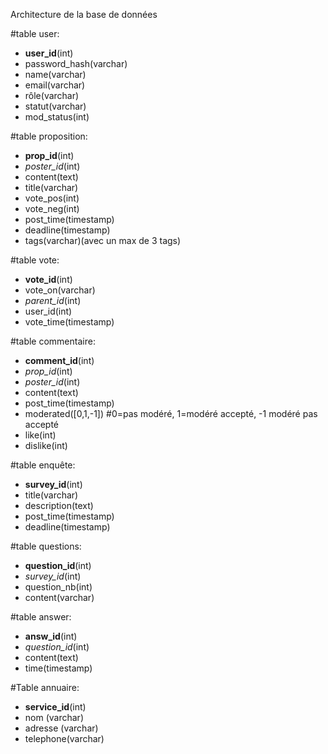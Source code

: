 Architecture de la base de données

#table user:

 * **user_id**(int)
 * password_hash(varchar) 
 * name(varchar)
 * email(varchar)
 * rôle(varchar)
 * statut(varchar)
 * mod_status(int)


#table proposition:

 * **prop_id**(int)
 * _poster_id_(int)
 * content(text)
 * title(varchar)
 * vote_pos(int)
 * vote_neg(int)
 * post_time(timestamp)
 * deadline(timestamp)
 * tags(varchar)(avec un max de 3 tags)

#table vote:

 * **vote_id**(int)
 * vote_on(varchar)
 * _parent_id_(int)
 * user_id(int)
 * vote_time(timestamp)

#table commentaire:

 * **comment_id**(int)
 * _prop_id_(int)
 * _poster_id_(int)
 * content(text)
 * post_time(timestamp)
 * moderated([0,1,-1]) #0=pas modéré, 1=modéré accepté, -1 modéré pas accepté
 * like(int)
 * dislike(int)

#table enquête:

 * **survey_id**(int)
 * title(varchar)
 * description(text)
 * post_time(timestamp)
 * deadline(timestamp)

#table questions:

 * **question_id**(int)
 * _survey_id_(int)
 * question_nb(int)
 * content(varchar)


#table answer:

 * **answ_id**(int)
 * _question_id_(int)
 * content(text)
 * time(timestamp)


#Table annuaire:

 * **service_id**(int)
 * nom (varchar)
 * adresse (varchar)
 * telephone(varchar)
